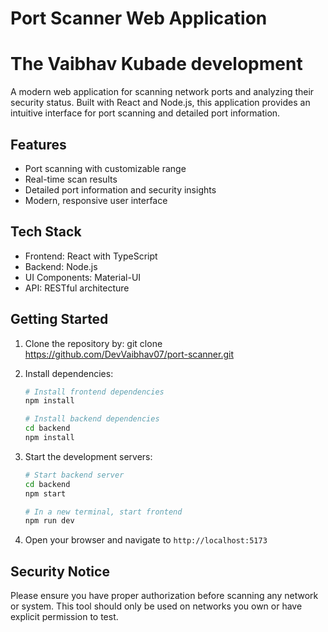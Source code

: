 # Port Scanner Web Application
# The Vaibhav Kubade development

A modern web application for scanning network ports and analyzing their security status. Built with React and Node.js, this application provides an intuitive interface for port scanning and detailed port information.

## Features

- Port scanning with customizable range
- Real-time scan results
- Detailed port information and security insights
- Modern, responsive user interface

## Tech Stack

- Frontend: React with TypeScript
- Backend: Node.js
- UI Components: Material-UI
- API: RESTful architecture

## Getting Started

1. Clone the repository by: git clone https://github.com/DevVaibhav07/port-scanner.git
2. Install dependencies:
   ```bash
   # Install frontend dependencies
   npm install

   # Install backend dependencies
   cd backend
   npm install
   ```

3. Start the development servers:
   ```bash
   # Start backend server
   cd backend
   npm start

   # In a new terminal, start frontend
   npm run dev
   ```

4. Open your browser and navigate to `http://localhost:5173`

## Security Notice

Please ensure you have proper authorization before scanning any network or system. This tool should only be used on networks you own or have explicit permission to test.

